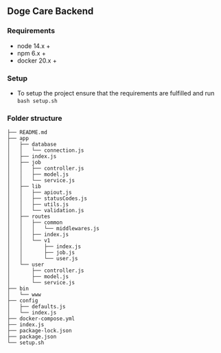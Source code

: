 ## Doge Care Backend

### Requirements

- node 14.x +
- npm 6.x +
- docker 20.x +

### Setup

- To setup the project ensure that the requirements are fulfilled and run `bash setup.sh`

### Folder structure 

```
├── README.md
├── app
│   ├── database
│   │   └── connection.js
│   ├── index.js
│   ├── job
│   │   ├── controller.js
│   │   ├── model.js
│   │   └── service.js
│   ├── lib
│   │   ├── apiout.js
│   │   ├── statusCodes.js
│   │   ├── utils.js
│   │   └── validation.js
│   ├── routes
│   │   ├── common
│   │   │   └── middlewares.js
│   │   ├── index.js
│   │   └── v1
│   │       ├── index.js
│   │       ├── job.js
│   │       └── user.js
│   └── user
│       ├── controller.js
│       ├── model.js
│       └── service.js
├── bin
│   └── www
├── config
│   ├── defaults.js
│   └── index.js
├── docker-compose.yml
├── index.js
├── package-lock.json
├── package.json
└── setup.sh
```